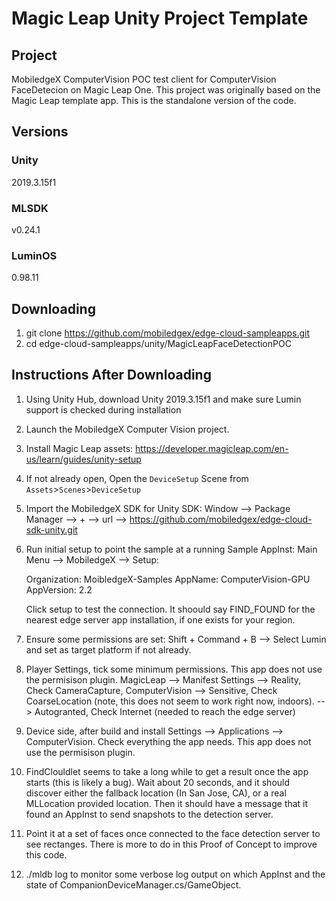 # Magic Leap Unity Project Template

## Project

MobiledgeX ComputerVision POC test client for ComputerVision FaceDetecion on Magic Leap One. This project was originally based on the Magic Leap template app.
This is the standalone version of the code.

## Versions

### Unity

2019.3.15f1

### MLSDK

v0.24.1

### LuminOS

0.98.11

## Downloading

1) git clone https://github.com/mobiledgex/edge-cloud-sampleapps.git
2) cd edge-cloud-sampleapps/unity/MagicLeapFaceDetectionPOC

## Instructions After Downloading

1) Using Unity Hub, download Unity 2019.3.15f1 and make sure Lumin support is checked during installation
2) Launch the MobiledgeX Computer Vision project.
3) Install Magic Leap assets: https://developer.magicleap.com/en-us/learn/guides/unity-setup
4) If not already open, Open the `DeviceSetup` Scene from `Assets`>`Scenes`>`DeviceSetup`
5) Import the MobiledgeX SDK for Unity SDK:
   Window --> Package Manager --> + --> url --> https://github.com/mobiledgex/edge-cloud-sdk-unity.git
6) Run initial setup to point the sample at a running Sample AppInst:
   Main Menu --> MobiledgeX --> Setup:

   Organization: MoibledgeX-Samples
   AppName: ComputerVision-GPU
   AppVersion: 2.2
  
   Click setup to test the connection. It shoould say FIND_FOUND for the nearest edge server app
   installation, if one exists for your region.
7) Ensure some permissions are set:
   Shift + Command + B --> Select Lumin and set as target platform if not already.
8) Player Settings, tick some minimum permissions. This app does not use the permisison plugin.
   MagicLeap
     --> Manifest Settings --> Reality, Check CameraCapture, ComputerVision
     --> Sensitive, Check CoarseLocation (note, this does not seem to work right now, indoors).
     --> Autogranted, Check Internet (needed to reach the edge server)
9) Device side, after build and install
   Settings --> Applications --> ComputerVision. Check everything the app needs. This app does not use
   the permisison plugin.
10) FindClouldlet seems to take a long while to get a result once the app starts (this is likely a bug).
    Wait about 20 seconds, and it should discover either the fallback location (In San Jose, CA), or
    a real MLLocation provided location. Then it should have a message that it found an AppInst to send
    snapshots to the detection server.
11) Point it at a set of faces once connected to the face detection server to see rectanges. There is more
    to do in this Proof of Concept to improve this code.
12) ./mldb log to monitor some verbose log output on which AppInst and the state of CompanionDeviceManager.cs/GameObject.
